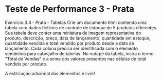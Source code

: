 # Teste de Performance 3 - Prata

Exercício 3.4 - Prata - Tabelas
Crie um documento html contendo uma tabela com dados fictícios de controle de estoque de 5 produtos diferentes. Sua tabela deve conter uma miniatura de imagem representativa do produto, descrição, preço, data de lançamento, quantidade em estoque, quantidade vendida e total vendido por produto desde a data de lançamento. Cada coluna precisa ser identificada com o elemento semântico para cabeçalho de tabelas. No rodapé da tabela, insira o termo "Total de Vendas" e a soma dos valores presentes nas células de total vendido por produto.

A estilização adicional dos elementos é livre!
